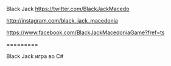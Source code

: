 Black Jack 
https://twitter.com/BlackJackMacedo

http://instagram.com/black_jack_macedonia

https://www.facebook.com/BlackJackMacedoniaGame?fref=ts

=========

Black Jack игра во C# 

